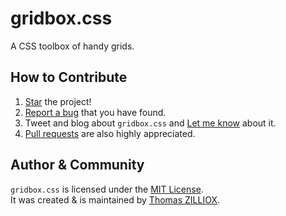 gridbox.css
===============

A CSS toolbox of handy grids.


How to Contribute
--------

1. [Star](https://github.com/tzi/gridbox.css/stargazers) the project!
2. [Report a bug](https://github.com/tzi/gridbox.css/issues/new) that you have found.
3. Tweet and blog about `gridbox.css` and [Let me know](https://twitter.com/iamtzi) about it.
4. [Pull requests](https://github.com/tzi/gridbox.css/blob/master/CONTRIBUTING.md) are also highly appreciated.



Author & Community
--------

`gridbox.css` is licensed under the [MIT License](http://opensource.org/licenses/MIT).<br>
It was created & is maintained by [Thomas ZILLIOX](http://tzi.fr).

